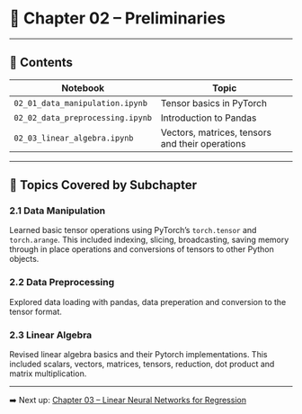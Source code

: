 # 📘 Chapter 02 – Preliminaries

<!--TODO: write text-->
<!-- This chapter covers essential mathematical and programming foundations needed for deep learning. I implemented the concepts in separate notebooks, each focusing on one topic.-->

---

## 📂 Contents

| Notebook | Topic |
|----------|-------|
| `02_01_data_manipulation.ipynb` | Tensor basics in PyTorch |
| `02_02_data_preprocessing.ipynb` | Introduction to Pandas |
| `02_03_linear_algebra.ipynb` | Vectors, matrices, tensors and their operations |

---

## 📌 Topics Covered by Subchapter

### 2.1 Data Manipulation

Learned basic tensor operations using PyTorch’s `torch.tensor` and `torch.arange`. This included indexing, slicing, broadcasting, saving memory through in place operations and conversions of tensors to other Python objects.

### 2.2 Data Preprocessing

Explored data loading with pandas, data preperation and conversion to the tensor format.

### 2.3 Linear Algebra

Revised linear algebra basics and their Pytorch implementations. This included scalars, vectors, matrices, tensors, reduction, dot product and matrix multiplication.

---

➡️ Next up: [Chapter 03 – Linear Neural Networks for Regression](../chapter_03_linear_neural_networks_for_regression/)

